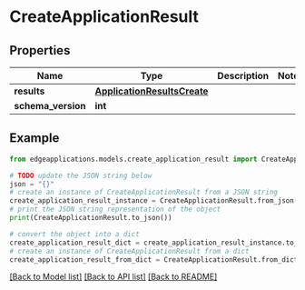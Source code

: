# CreateApplicationResult


## Properties

Name | Type | Description | Notes
------------ | ------------- | ------------- | -------------
**results** | [**ApplicationResultsCreate**](ApplicationResultsCreate.md) |  | 
**schema_version** | **int** |  | 

## Example

```python
from edgeapplications.models.create_application_result import CreateApplicationResult

# TODO update the JSON string below
json = "{}"
# create an instance of CreateApplicationResult from a JSON string
create_application_result_instance = CreateApplicationResult.from_json(json)
# print the JSON string representation of the object
print(CreateApplicationResult.to_json())

# convert the object into a dict
create_application_result_dict = create_application_result_instance.to_dict()
# create an instance of CreateApplicationResult from a dict
create_application_result_from_dict = CreateApplicationResult.from_dict(create_application_result_dict)
```
[[Back to Model list]](../README.md#documentation-for-models) [[Back to API list]](../README.md#documentation-for-api-endpoints) [[Back to README]](../README.md)


